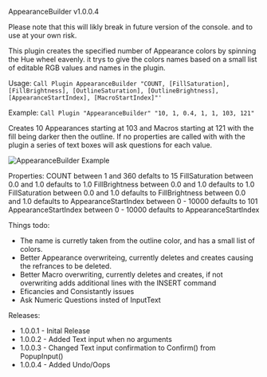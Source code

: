 AppearanceBuilder v1.0.0.4

Please note that this will likly break in future version of the console. and to use at your own risk.

This plugin creates the specified number of Appearance colors by spinning the Hue wheel eavenly. it trys to give the colors names based on a small list of editable RGB values and names in the plugin.

Usage:
`Call Plugin AppearanceBuilder "COUNT, [FillSaturation], [FillBrightness], [OutlineSaturation], [OutlineBrightness], [AppearanceStartIndex], [MacroStartIndex]"'`

Example:
`Call Plugin "AppearanceBuilder" "10, 1, 0.4, 1, 1, 103, 121"`

Creates 10 Appearances starting at 103 and Macros starting at 121 with the fill being darker then the outline.
If no properties are called with with the plugin a series of text boxes will ask questions for each value.

![AppearanceBuilder Example](https://github.com/hossimo/GMA3Plugins/blob/master/Images/AppearanceBuilderExample.png)
 
Properties:
COUNT           between  1 and 360 defalts to 15
FillSaturation  between 0.0 and 1.0 defaults to 1.0
FillBrightness  between 0.0 and 1.0 defaults to 1.0
FillSaturation  between 0.0 and 1.0 defaults to <FillSaturation>
FillBrightness  between 0.0 and 1.0 defaults to <FillBrightness>
AppearanceStartIndex between 0 - 10000 defaults to 101
AppearanceStartIndex between 0 - 10000 defaults to AppearanceStartIndex

Things todo:
- The name is curretly taken from the outline color, and has a small list of colors.
- Better Appearance overwriteing, currently deletes and creates causing the refrances to be deleted.
- Better Macro overwriting, currently deletes and creates, if not overwriting adds additional lines with the INSERT command
- Eficancies and Consistantly issues
- Ask Numeric Questions insted of InputText

Releases:
- 1.0.0.1 - Inital Release
- 1.0.0.2 - Added Text input when no arguments
- 1.0.0.3 - Changed Text input confirmation to Confirm() from PopupInput()
- 1.0.0.4 - Added Undo/Oops
